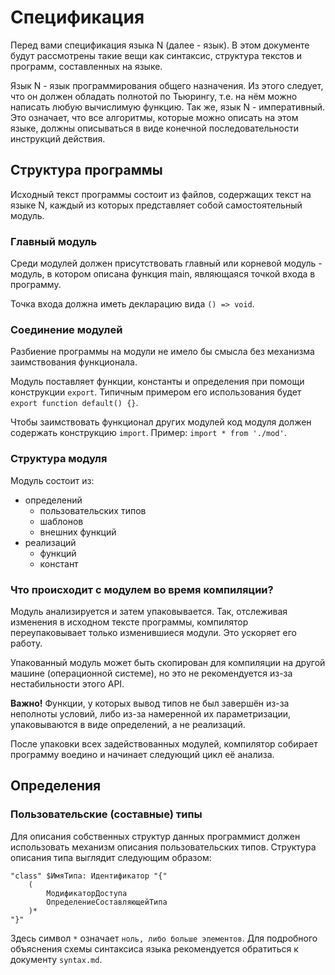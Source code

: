 # Спецификация

Перед вами спецификация языка N (далее - язык).
В этом документе будут рассмотрены такие вещи как синтаксис, структура текстов и программ, составленных на языке.

Язык N - язык программирования общего назначения. Из этого следует, что он должен обладать полнотой по Тьюрингу, т.е. на нём можно написать любую вычислимую функцию.
Так же, язык N - императивный. Это означает, что все алгоритмы, которые можно описать на этом языке, должны описываться в виде конечной последовательности инструкций действия.

## Структура программы

Исходный текст программы состоит из файлов, содержащих текст на языке N, каждый из которых представляет собой самостоятельный модуль.

### Главный модуль

Среди модулей должен присутствовать главный или корневой модуль - модуль, в котором описана функция main, являющаяся точкой входа в программу.

Точка входа должна иметь декларацию вида `() => void`.

### Соединение модулей

Разбиение программы на модули не имело бы смысла без механизма заимствования функционала.

Модуль поставляет функции, константы и определения при помощи конструкции `export`.
Типичным примером его использования будет
`export function default() {}`.

Чтобы заимствовать функционал других модулей код модуля должен содержать конструкцию `import`.
Пример: `import * from './mod'`.

### Структура модуля

Модуль состоит из:
* определений
	* пользовательских типов
	* шаблонов
	* внешних функций
* реализаций
	* функций
	* констант

### Что происходит с модулем во время компиляции?

Модуль анализируется и затем упаковывается. Так, отслеживая изменения в исходном тексте программы, компилятор переупаковывает только изменившиеся модули. Это ускоряет его работу.

Упакованный модуль может быть скопирован для компиляции на другой машине (операционной системе), но это не рекомендуется из-за нестабильности этого API.

**Важно!** Функции, у которых вывод типов не был завершён из-за неполноты условий, либо из-за намеренной их параметризации, упаковываются в виде определений, а не реализаций.

После упаковки всех задействованных модулей, компилятор собирает программу воедино и начинает следующий цикл её анализа.

## Определения

### Пользовательские (составные) типы

Для описания собственных структур данных программист должен использовать механизм описания пользовательских типов. Структура описания типа выглядит следующим образом:
```
"class" $ИмяТипа: Идентификатор "{"
	(
		МодификаторДоступа
		ОпределениеСоставляющейТипа
	)*
"}"
```

Здесь символ `*` означает `ноль, либо больше элементов`. Для подробного объяснения схемы синтаксиса языка рекомендуется обратиться к документу `syntax.md`.